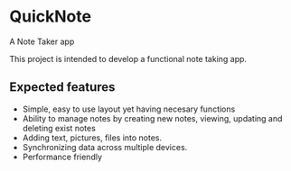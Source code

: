 # QuickNote
A Note Taker app

This project is intended to develop a functional note taking app.

## Expected features
* Simple, easy to use layout yet having necesary functions
* Ability to manage notes by creating new notes, viewing, updating and deleting exist notes
* Adding text, pictures, files into notes.
* Synchronizing data across multiple devices.
* Performance friendly
